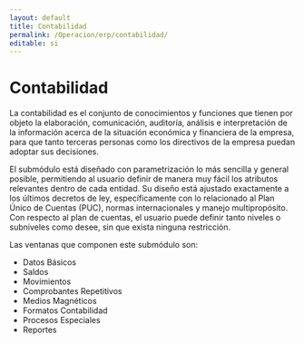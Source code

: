 ```yaml
---
layout: default
title: Contabilidad
permalink: /Operacion/erp/contabilidad/
editable: si
---
```


# Contabilidad


La contabilidad es el conjunto de conocimientos y funciones que tienen por objeto la elaboración, comunicación, auditoría, análisis e interpretación de la información acerca de la situación económica y financiera de la empresa, para que tanto terceras personas como los directivos de la empresa puedan adoptar sus decisiones.  

El submódulo está diseñado con parametrización lo más sencilla y general posible, permitiendo al usuario definir de manera muy fácil los atributos relevantes dentro de cada entidad. Su diseño está ajustado exactamente a los últimos decretos de ley, específicamente con lo relacionado al Plan Único de Cuentas (PUC), normas internacionales y manejo multipropósito.  Con respecto al plan de cuentas, el usuario puede definir tanto niveles o subniveles como desee, sin que exista ninguna restricción.  

Las ventanas que componen este submódulo son:  

* Datos Básicos  
* Saldos
* Movimientos 
* Comprobantes Repetitivos  
* Medios Magnéticos 
* Formatos Contabilidad  
* Procesos Especiales  
* Reportes  





